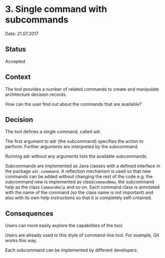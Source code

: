 # 3. Single command with subcommands

Date: 21.07.2017

## Status

Accepted



## Context

The tool provides a number of related commands to create and manipulate architecture decision records.

How can the user find out about the commands that are available?

## Decision

The tool defines a single command, called adr.

The first argument to adr (the subcommand) specifies the action to perform. Further arguments are interpreted by the subcommand.

Running adr without any arguments lists the available subcommands.

Subcommands are implemented as Java classes with a defined interface in the package `adr.commmand`. A reflection mechanism is used so that new commands can be added without changing the rest of the code e.g. the subcommand new is implemented as class`CommandNew`, the subcommand help as the class `CommandHelp` and so on. Each command class is annotated with the name of the command (so the class name is not important) and also with its own help instructions so that it is completely self-cntained.


## Consequences

Users can more easily explore the capabilities of the tool.

Users are already used to this style of command-line tool. For example, Git works this way.

Each subcommand can be implemented by different developers.
